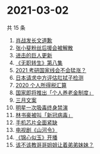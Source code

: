 # 2021-03-02

共 15 条

<!-- BEGIN ZHIHUSEARCH -->
<!-- 最后更新时间 Tue Mar 02 2021 12:10:54 GMT+0800 (CST) -->
1. [肖战发长文道歉](https://www.zhihu.com/search?q=肖战)
1. [张小斐粉丝后援会被解散](https://www.zhihu.com/search?q=张小斐)
1. [进击的巨人更新](https://www.zhihu.com/search?q=进击的巨人)
1. [《无职转生》第八集](https://www.zhihu.com/search?q=无职转生)
1. [2021 考研国家线会不会猛涨？](https://www.zhihu.com/search?q=考研国家线)
1. [日本请求中方评估肛拭子检测](https://www.zhihu.com/search?q=肛拭子)
1. [2020 个人所得税汇算](https://www.zhihu.com/search?q=个人所得税)
1. [国家即将推出「个人养老金制度」](https://www.zhihu.com/search?q=养老金)
1. [三月文案](https://www.zhihu.com/search?q=三月文案)
1. [明星一次吸毒终身禁演](https://www.zhihu.com/search?q=明星吸毒)
1. [林书豪被叫「新冠病毒」](https://www.zhihu.com/search?q=林书豪)
1. [手机芯片全面紧缺](https://www.zhihu.com/search?q=芯片短缺)
1. [电视剧《山河令》](https://www.zhihu.com/search?q=山河令)
1. [《锦心似玉》开播](https://www.zhihu.com/search?q=锦心似玉)
1. [该不该教哥哥姐姐让着弟弟妹妹？](https://www.zhihu.com/search?q=奇葩说)
<!-- END ZHIHUSEARCH -->
